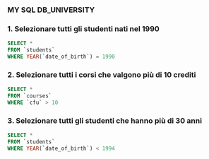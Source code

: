 ### MY SQL DB_UNIVERSITY ###

### 1. Selezionare tutti gli studenti nati nel 1990 ### 

```SQL
SELECT *
FROM `students`
WHERE YEAR(`date_of_birth`) = 1990
```
### 2. Selezionare tutti i corsi che valgono più di 10 crediti ###

```SQL
SELECT *
FROM `courses`
WHERE `cfu` > 10
```
### 3. Selezionare tutti gli studenti che hanno più di 30 anni ### 

```SQL
SELECT *
FROM `students`
WHERE YEAR(`date_of_birth`) < 1994
```


